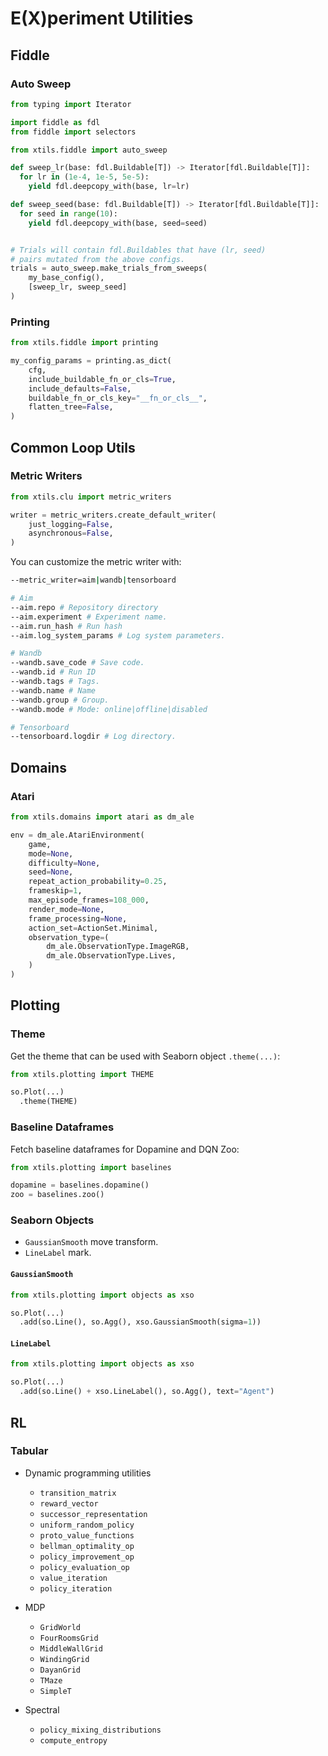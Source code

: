 # E(X)periment Utilities

## Fiddle

### Auto Sweep

```py
from typing import Iterator

import fiddle as fdl
from fiddle import selectors

from xtils.fiddle import auto_sweep

def sweep_lr(base: fdl.Buildable[T]) -> Iterator[fdl.Buildable[T]]:
  for lr in (1e-4, 1e-5, 5e-5):
    yield fdl.deepcopy_with(base, lr=lr)

def sweep_seed(base: fdl.Buildable[T]) -> Iterator[fdl.Buildable[T]]:
  for seed in range(10):
    yield fdl.deepcopy_with(base, seed=seed)


# Trials will contain fdl.Buildables that have (lr, seed)
# pairs mutated from the above configs.
trials = auto_sweep.make_trials_from_sweeps(
    my_base_config(),
    [sweep_lr, sweep_seed]
)
```

### Printing

```py
from xtils.fiddle import printing

my_config_params = printing.as_dict(
    cfg,
    include_buildable_fn_or_cls=True,
    include_defaults=False,
    buildable_fn_or_cls_key="__fn_or_cls__",
    flatten_tree=False,
)
```

## Common Loop Utils

### Metric Writers

```py
from xtils.clu import metric_writers

writer = metric_writers.create_default_writer(
    just_logging=False,
    asynchronous=False,
)
```

You can customize the metric writer with:

```sh
--metric_writer=aim|wandb|tensorboard

# Aim
--aim.repo # Repository directory
--aim.experiment # Experiment name.
--aim.run_hash # Run hash
--aim.log_system_params # Log system parameters.

# Wandb
--wandb.save_code # Save code.
--wandb.id # Run ID
--wandb.tags # Tags.
--wandb.name # Name
--wandb.group # Group.
--wandb.mode # Mode: online|offline|disabled

# Tensorboard
--tensorboard.logdir # Log directory.
```

## Domains

### Atari

```py
from xtils.domains import atari as dm_ale

env = dm_ale.AtariEnvironment(
    game,
    mode=None,
    difficulty=None,
    seed=None,
    repeat_action_probability=0.25,
    frameskip=1,
    max_episode_frames=108_000,
    render_mode=None,
    frame_processing=None,
    action_set=ActionSet.Minimal,
    observation_type=(
        dm_ale.ObservationType.ImageRGB,
        dm_ale.ObservationType.Lives,
    )
)
```

## Plotting

### Theme

Get the theme that can be used with Seaborn object `.theme(...)`:

```py
from xtils.plotting import THEME

so.Plot(...)
  .theme(THEME)
```

### Baseline Dataframes

Fetch baseline dataframes for Dopamine and DQN Zoo:

```py
from xtils.plotting import baselines

dopamine = baselines.dopamine()
zoo = baselines.zoo()
```

### Seaborn Objects

- `GaussianSmooth` move transform.
- `LineLabel` mark.

#### `GaussianSmooth`

```py
from xtils.plotting import objects as xso

so.Plot(...)
  .add(so.Line(), so.Agg(), xso.GaussianSmooth(sigma=1))
```

#### `LineLabel`

```py
from xtils.plotting import objects as xso

so.Plot(...)
  .add(so.Line() + xso.LineLabel(), so.Agg(), text="Agent")
```

## RL

### Tabular

- Dynamic programming utilities

  - `transition_matrix`
  - `reward_vector`
  - `successor_representation`
  - `uniform_random_policy`
  - `proto_value_functions`
  - `bellman_optimality_op`
  - `policy_improvement_op`
  - `policy_evaluation_op`
  - `value_iteration`
  - `policy_iteration`

- MDP

  - `GridWorld`
  - `FourRoomsGrid`
  - `MiddleWallGrid`
  - `WindingGrid`
  - `DayanGrid`
  - `TMaze`
  - `SimpleT`

- Spectral
  - `policy_mixing_distributions`
  - `compute_entropy`
